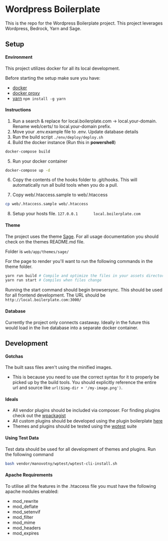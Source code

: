 Wordpress Boilerplate 
===================

This is the repo for the Wordpress Boilerplate project. This project leverages Wordpress, Bedrock, Yarn and Sage. 

Setup
-------------

#### **Environment**

This project utilizes docker for all its local development. 

Before starting the setup make sure you have:
- [docker](https://www.docker.com/)
- [docker proxy](https://4mation.atlassian.net/wiki/display/PD/Docker+Proxy)
- [yarn](https://yarnpkg.com/en/) `npm install -g yarn`

#### **Instructions**

1. Run a search & replace for local.boilerplate.com -> local.your-domain. Rename web/certs/ to local.your-domain prefix.
2. Move your .env.example file to .env. Update database details
3. Run the build script `./env/deploy/deploy.sh`
4. Build the docker instance (Run this in **powershell**)
```bash
docker-compose build
```
5.  Run your docker container
```bash
docker-compose up -d
``` 
6. Copy the contents of the hooks folder to .git/hooks. This will automatically run all build tools when you do a pull.

7. Copy  web/.htaccess.sample to web/.htaccess
```bash
cp web/.htaccess.sample web/.htaccess
```
8. Setup your hosts file. `127.0.0.1       local.boilerplate.com`

#### **Theme**

The project uses the theme [Sage](https://roots.io/sage/). For all usage documentation you should check on the themes README.md file. 

Folder is `web/app/themes/sage/`

For the page to render you'll want to run the following commands in the theme folder.
```bash
yarn run build # Compile and optimize the files in your assets directory
yarn run start # Compiles when files change
``` 

Running the start command should begin browsersync. This should be used for all frontend development. The URL should be `http://local.boilerplate.com:3000/`

#### **Database**

Currently the project only connects castaway. Ideally in the future this would load in the live database into a separate docker container.

Development 
-------------

#### **Gotchas**

The built sass files aren't using the minified images.

- This is because you need to use the correct syntax for it to properly be picked up by the build tools.
  You should explicitly reference the entire url and source like `url($img-dir + '/my-image.png')`. 
 
#### **Ideals**

 - All vendor plugins should be included via composer. For finding plugins check out the [wpackagist](https://wpackagist.org/)
 - All custom plugins should be developed using the plugin boilerplate [here](https://bitbucket.org/harlan_wilton/plugin-boilerplate/overview) 
 - Themes and plugins should be tested using the [wptest](https://github.com/poststatus/wptest) suite

#### **Using Test Data**

Test data should be used for all development of themes and plugins.
Run the following command
```bash
bash vendor/manovotny/wptest/wptest-cli-install.sh
```

#### **Apache Requirements**

To utilise all the features in the .htaccess file you must have the following apache modules enabled:
- mod_rewrite
- mod_deflate
- mod_setenvif
- mod_filter
- mod_mime
- mod_headers
- mod_expires

